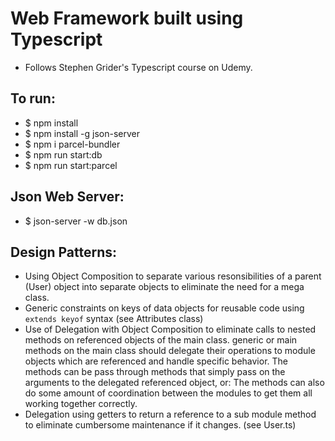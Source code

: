 # Web Framework built using Typescript

- Follows Stephen Grider's Typescript course on Udemy.

## To run:

- \$ npm install
- \$ npm install -g json-server
- \$ npm i parcel-bundler
- \$ npm run start:db
- \$ npm run start:parcel

## Json Web Server:

- \$ json-server -w db.json

## Design Patterns:

- Using Object Composition to separate various resonsibilities of a parent (User) object into separate objects to eliminate the need for a mega class.
- Generic constraints on keys of data objects for reusable code using `extends keyof` syntax (see Attributes class)
- Use of Delegation with Object Composition to eliminate calls to nested methods on referenced objects of the main class.
  generic or main methods on the main class should delegate their operations to module objects which are referenced and handle specific behavior.
  The methods can be pass through methods that simply pass on the arguments to the delegated referenced object, or:
  The methods can also do some amount of coordination between the modules to get them all working together correctly.
- Delegation using getters to return a reference to a sub module method to eliminate cumbersome maintenance if it changes. (see User.ts)

